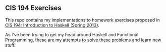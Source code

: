 ## CIS 194 Exercises

This repo contains my implementations to homework exercises proposed in [CIS 194: Introduction to Haskell (Spring 2013)](http://www.seas.upenn.edu/~cis194/spring13/).

As I've been trying to get my head around Haskell and Functional Programming, these are my attempts to solve these problems and learn new stuff.
